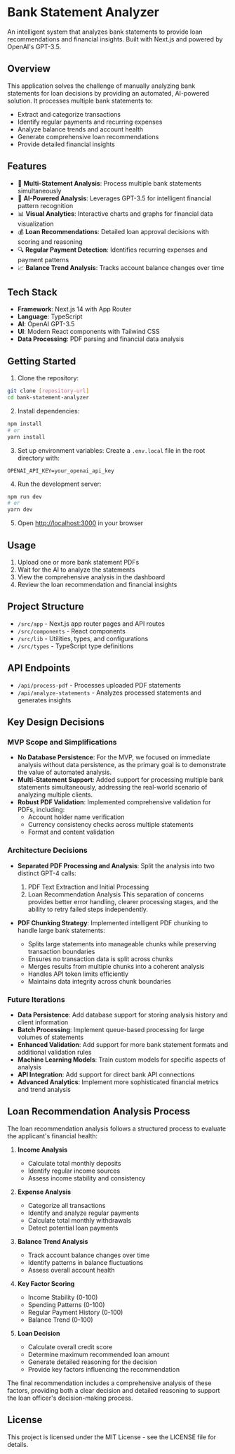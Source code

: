 # Bank Statement Analyzer

An intelligent system that analyzes bank statements to provide loan recommendations and financial insights. Built with Next.js and powered by OpenAI's GPT-3.5.

## Overview

This application solves the challenge of manually analyzing bank statements for loan decisions by providing an automated, AI-powered solution. It processes multiple bank statements to:

- Extract and categorize transactions
- Identify regular payments and recurring expenses
- Analyze balance trends and account health
- Generate comprehensive loan recommendations
- Provide detailed financial insights

## Features

- 📄 **Multi-Statement Analysis**: Process multiple bank statements simultaneously
- 🤖 **AI-Powered Analysis**: Leverages GPT-3.5 for intelligent financial pattern recognition
- 📊 **Visual Analytics**: Interactive charts and graphs for financial data visualization
- 💰 **Loan Recommendations**: Detailed loan approval decisions with scoring and reasoning
- 🔍 **Regular Payment Detection**: Identifies recurring expenses and payment patterns
- 📈 **Balance Trend Analysis**: Tracks account balance changes over time

## Tech Stack

- **Framework**: Next.js 14 with App Router
- **Language**: TypeScript
- **AI**: OpenAI GPT-3.5
- **UI**: Modern React components with Tailwind CSS
- **Data Processing**: PDF parsing and financial data analysis

## Getting Started

1. Clone the repository:
```bash
git clone [repository-url]
cd bank-statement-analyzer
```

2. Install dependencies:
```bash
npm install
# or
yarn install
```

3. Set up environment variables:
Create a `.env.local` file in the root directory with:
```
OPENAI_API_KEY=your_openai_api_key
```

4. Run the development server:
```bash
npm run dev
# or
yarn dev
```

5. Open [http://localhost:3000](http://localhost:3000) in your browser

## Usage

1. Upload one or more bank statement PDFs
2. Wait for the AI to analyze the statements
3. View the comprehensive analysis in the dashboard
4. Review the loan recommendation and financial insights

## Project Structure

- `/src/app` - Next.js app router pages and API routes
- `/src/components` - React components
- `/src/lib` - Utilities, types, and configurations
- `/src/types` - TypeScript type definitions

## API Endpoints

- `/api/process-pdf` - Processes uploaded PDF statements
- `/api/analyze-statements` - Analyzes processed statements and generates insights

## Key Design Decisions

### MVP Scope and Simplifications
- **No Database Persistence**: For the MVP, we focused on immediate analysis without data persistence, as the primary goal is to demonstrate the value of automated analysis.
- **Multi-Statement Support**: Added support for processing multiple bank statements simultaneously, addressing the real-world scenario of analyzing multiple clients.
- **Robust PDF Validation**: Implemented comprehensive validation for PDFs, including:
  - Account holder name verification
  - Currency consistency checks across multiple statements
  - Format and content validation

### Architecture Decisions
- **Separated PDF Processing and Analysis**: Split the analysis into two distinct GPT-4 calls:
  1. PDF Text Extraction and Initial Processing
  2. Loan Recommendation Analysis
  This separation of concerns provides better error handling, clearer processing stages, and the ability to retry failed steps independently.

- **PDF Chunking Strategy**: Implemented intelligent PDF chunking to handle large bank statements:
  - Splits large statements into manageable chunks while preserving transaction boundaries
  - Ensures no transaction data is split across chunks
  - Merges results from multiple chunks into a coherent analysis
  - Handles API token limits efficiently
  - Maintains data integrity across chunk boundaries

### Future Iterations
- **Data Persistence**: Add database support for storing analysis history and client information
- **Batch Processing**: Implement queue-based processing for large volumes of statements
- **Enhanced Validation**: Add support for more bank statement formats and additional validation rules
- **Machine Learning Models**: Train custom models for specific aspects of analysis
- **API Integration**: Add support for direct bank API connections
- **Advanced Analytics**: Implement more sophisticated financial metrics and trend analysis

## Loan Recommendation Analysis Process

The loan recommendation analysis follows a structured process to evaluate the applicant's financial health:

1. **Income Analysis**
   - Calculate total monthly deposits
   - Identify regular income sources
   - Assess income stability and consistency

2. **Expense Analysis**
   - Categorize all transactions
   - Identify and analyze regular payments
   - Calculate total monthly withdrawals
   - Detect potential loan payments

3. **Balance Trend Analysis**
   - Track account balance changes over time
   - Identify patterns in balance fluctuations
   - Assess overall account health

4. **Key Factor Scoring**
   - Income Stability (0-100)
   - Spending Patterns (0-100)
   - Regular Payment History (0-100)
   - Balance Trend (0-100)

5. **Loan Decision**
   - Calculate overall credit score
   - Determine maximum recommended loan amount
   - Generate detailed reasoning for the decision
   - Provide key factors influencing the recommendation

The final recommendation includes a comprehensive analysis of these factors, providing both a clear decision and detailed reasoning to support the loan officer's decision-making process.

## License

This project is licensed under the MIT License - see the LICENSE file for details.
